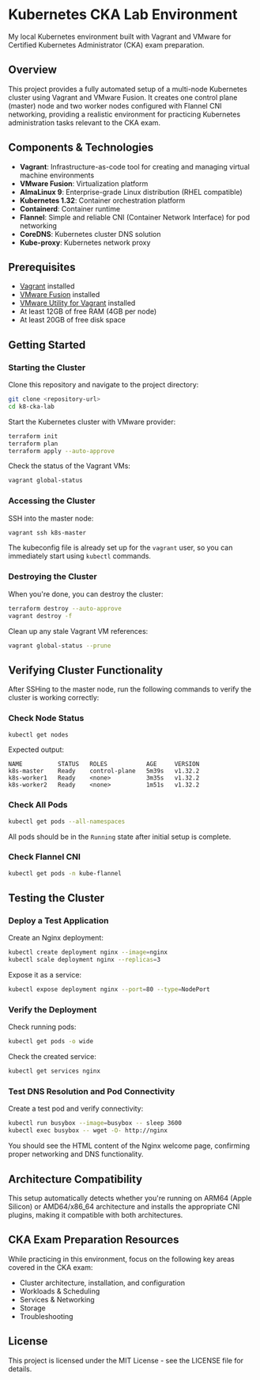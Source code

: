 # Kubernetes CKA Lab Environment

My local Kubernetes environment built with Vagrant and VMware for Certified Kubernetes Administrator (CKA) exam preparation.

## Overview

This project provides a fully automated setup of a multi-node Kubernetes cluster using Vagrant and VMware Fusion. It creates one control plane (master) node and two worker nodes configured with Flannel CNI networking, providing a realistic environment for practicing Kubernetes administration tasks relevant to the CKA exam.

## Components & Technologies

- **Vagrant**: Infrastructure-as-code tool for creating and managing virtual machine environments
- **VMware Fusion**: Virtualization platform
- **AlmaLinux 9**: Enterprise-grade Linux distribution (RHEL compatible)
- **Kubernetes 1.32**: Container orchestration platform
- **Containerd**: Container runtime
- **Flannel**: Simple and reliable CNI (Container Network Interface) for pod networking
- **CoreDNS**: Kubernetes cluster DNS solution
- **Kube-proxy**: Kubernetes network proxy

## Prerequisites

- [Vagrant](https://www.vagrantup.com/downloads) installed
- [VMware Fusion](https://blogs.vmware.com/teamfusion/2024/05/fusion-pro-now-available-free-for-personal-use.html) installed
- [VMware Utility for Vagrant](https://www.vagrantup.com/docs/providers/vmware/installation) installed
- At least 12GB of free RAM (4GB per node)
- At least 20GB of free disk space

## Getting Started

### Starting the Cluster

Clone this repository and navigate to the project directory:

```bash
git clone <repository-url>
cd k8-cka-lab
```

Start the Kubernetes cluster with VMware provider:

```bash
terraform init
terraform plan
terraform apply --auto-approve
```

Check the status of the Vagrant VMs:

```bash
vagrant global-status
```

### Accessing the Cluster

SSH into the master node:

```bash
vagrant ssh k8s-master
```

The kubeconfig file is already set up for the `vagrant` user, so you can immediately start using `kubectl` commands.

### Destroying the Cluster

When you're done, you can destroy the cluster:

```bash
terraform destroy --auto-approve
vagrant destroy -f
```

Clean up any stale Vagrant VM references:

```bash
vagrant global-status --prune
```

## Verifying Cluster Functionality

After SSHing to the master node, run the following commands to verify the cluster is working correctly:

### Check Node Status

```bash
kubectl get nodes
```

Expected output:
```
NAME          STATUS   ROLES           AGE     VERSION
k8s-master    Ready    control-plane   5m39s   v1.32.2
k8s-worker1   Ready    <none>          3m35s   v1.32.2
k8s-worker2   Ready    <none>          1m51s   v1.32.2
```

### Check All Pods

```bash
kubectl get pods --all-namespaces
```

All pods should be in the `Running` state after initial setup is complete.

### Check Flannel CNI

```bash
kubectl get pods -n kube-flannel
```

## Testing the Cluster

### Deploy a Test Application

Create an Nginx deployment:

```bash
kubectl create deployment nginx --image=nginx
kubectl scale deployment nginx --replicas=3
```

Expose it as a service:

```bash
kubectl expose deployment nginx --port=80 --type=NodePort
```

### Verify the Deployment

Check running pods:

```bash
kubectl get pods -o wide
```

Check the created service:

```bash
kubectl get services nginx
```

### Test DNS Resolution and Pod Connectivity

Create a test pod and verify connectivity:

```bash
kubectl run busybox --image=busybox -- sleep 3600
kubectl exec busybox -- wget -O- http://nginx
```

You should see the HTML content of the Nginx welcome page, confirming proper networking and DNS functionality.

## Architecture Compatibility

This setup automatically detects whether you're running on ARM64 (Apple Silicon) or AMD64/x86_64 architecture and installs the appropriate CNI plugins, making it compatible with both architectures.

## CKA Exam Preparation Resources

While practicing in this environment, focus on the following key areas covered in the CKA exam:

- Cluster architecture, installation, and configuration
- Workloads & Scheduling
- Services & Networking
- Storage
- Troubleshooting

## License

This project is licensed under the MIT License - see the LICENSE file for details.